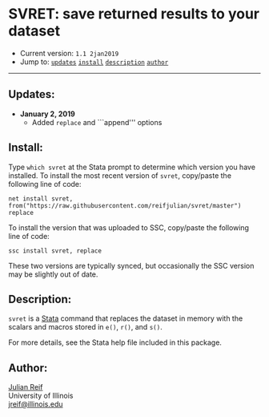 # SVRET: save returned results to your dataset

- Current version: `1.1 2jan2019`
- Jump to: [`updates`](#recent-updates) [`install`](#install) [`description`](#description) [`author`](#author)

-----------

## Updates:

* **January 2, 2019**
  - Added ```replace``` and ```append''' options

## Install:

Type `which svret` at the Stata prompt to determine which version you have installed. To install the most recent version of `svret`, copy/paste the following line of code:

```
net install svret, from("https://raw.githubusercontent.com/reifjulian/svret/master") replace
```

To install the version that was uploaded to SSC, copy/paste the following line of code:
```
ssc install svret, replace
```

These two versions are typically synced, but occasionally the SSC version may be slightly out of date.

## Description: 

`svret` is a [Stata](http://www.stata.com) command that replaces the dataset in memory with the scalars and macros stored in ```e()```, ```r()```, and ```s()```.

For more details, see the Stata help file included in this package.

## Author:

[Julian Reif](http://www.julianreif.com)
<br>University of Illinois
<br>jreif@illinois.edu
